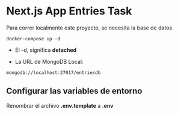 # Next.js App Entries Task
Para correr localmente este proyecto, se necesita la base de datos
```
docker-compose up -d
```

* El -d, significa __detached__

* La URL de MongoDB Local: 
```
mongodb://localhost:27017/entriesdb
```

## Configurar las variables de entorno
Renombrar el archivo __.env.template__ a __.env__